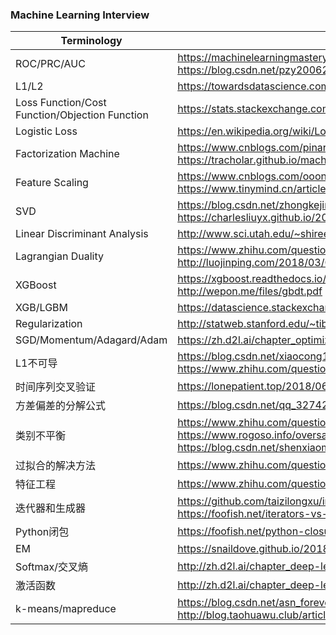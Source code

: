 ### Machine Learning Interview

| Terminology                                    | Explanation                                                  |
| ---------------------------------------------- | ------------------------------------------------------------ |
| ROC/PRC/AUC                                    | https://machinelearningmastery.com/roc-curves-and-precision-recall-curves-for-classification-in-python<br />https://blog.csdn.net/pzy20062141/article/details/48711355 |
| L1/L2                                          | https://towardsdatascience.com/l1-and-l2-regularization-methods-ce25e7fc831c |
| Loss Function/Cost Function/Objection Function | https://stats.stackexchange.com/questions/179026/objective-function-cost-function-loss-function-are-they-the-same-thing |
| Logistic Loss                                  | https://en.wikipedia.org/wiki/Loss_functions_for_classification#Logistic_loss |
| Factorization Machine                          | https://www.cnblogs.com/pinard/p/6370127.html<br />https://tracholar.github.io/machine-learning/2017/03/10/factorization-machine.html |
| Feature Scaling                                | https://www.cnblogs.com/ooon/p/4947347.html<br />https://www.tinymind.cn/articles/1217 |
| SVD                                            | https://blog.csdn.net/zhongkejingwang/article/details/43053513<br />https://charlesliuyx.github.io/2017/10/06/%E3%80%90%E7%9B%B4%E8%A7%82%E8%AF%A6%E8%A7%A3%E3%80%91%E7%BA%BF%E6%80%A7%E4%BB%A3%E6%95%B0%E7%9A%84%E6%9C%AC%E8%B4%A8 |
| Linear Discriminant Analysis                   | http://www.sci.utah.edu/~shireen/pdfs/tutorials/Elhabian_LDA09.pdf |
| Lagrangian Duality                             | https://www.zhihu.com/question/58584814/answer/159863739<br />http://luojinping.com/2018/03/04/%E6%8B%89%E6%A0%BC%E6%9C%97%E6%97%A5%E4%B9%98%E5%AD%90%E6%B3%95/ |
| XGBoost                                        | https://xgboost.readthedocs.io/en/latest/tutorials/model.html<br />http://wepon.me/files/gbdt.pdf |
| XGB/LGBM                                       | https://datascience.stackexchange.com/questions/26699/decision-trees-leaf-wise-best-first-and-level-wise-tree-traverse |
| Regularization                                 | http://statweb.stanford.edu/~tibs/sta305files/Rudyregularization.pdf |
| SGD/Momentum/Adagard/Adam                      | https://zh.d2l.ai/chapter_optimization/index.html            |
| L1不可导                                       | https://blog.csdn.net/xiaocong1990/article/details/83039802<br />https://www.zhihu.com/question/38426074 |
| 时间序列交叉验证                               | https://lonepatient.top/2018/06/10/time-series-nested-cross-validation.html |
| 方差偏差的分解公式                             | https://blog.csdn.net/qq_32742009/article/details/82142119   |
| 类别不平衡                                     | https://www.zhihu.com/question/269698662<br />https://www.rogoso.info/oversampling-and-undersampling/<br />https://blog.csdn.net/shenxiaoming77/article/details/72616333 |
| 过拟合的解决方法                               | https://www.zhihu.com/question/59201590                      |
| 特征工程                                       | https://www.zhihu.com/question/29316149                      |
| 迭代器和生成器                                 | https://github.com/taizilongxu/interview_python#9-%E8%BF%AD%E4%BB%A3%E5%99%A8%E5%92%8C%E7%94%9F%E6%88%90%E5%99%A8<br />https://foofish.net/iterators-vs-generators.html |
| Python闭包                                     | https://foofish.net/python-closure.html                      |
| EM                                             | https://snaildove.github.io/2018/10/01/9.EM_and_GEM_LiHang-Statistical-Learning-Methods/ |
| Softmax/交叉熵                                 | http://zh.d2l.ai/chapter_deep-learning-basics/softmax-regression.html |
| 激活函数                                       | http://zh.d2l.ai/chapter_deep-learning-basics/mlp.html       |
| k-means/mapreduce                              | https://blog.csdn.net/asn_forever/article/details/81233547<br />http://blog.taohuawu.club/article/20 |

